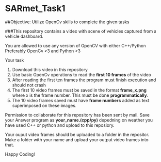 # SARmet_Task1

##Objective: Utilize OpenCv skills to complete the given tasks

###This repository contains a video with scene of vehicles captured from a vehicle dashboard. 

You are allowed to use any version of OpenCV with either C++/Python
Preferably OpenCv >3 and Python >3

Your task
1. Download this video in this repository
2. Use basic OpenCv operations to read the **first 10 frames** of the video
3. After reading the first ten frames the program must finish execution and should not crash
4. The first 10 video frames must be saved in the format **frame_x.png** where x is the frame number. This must be done **programmatically**.
5. The 10 video frames saved must have **frame numbers** added as text superimposed on these images. 

Permission to collaborate for this repository has been sent by mail. 
Save your Answer program as **your_name.(cpp/py)** depedning on weather you have used C++ or python and upload to this reposiory. 

Your ouput video frames should be uploaded to a folder in the repositor. Make a folder with your name and upload your output video frames into that. 

Happy Coding!
